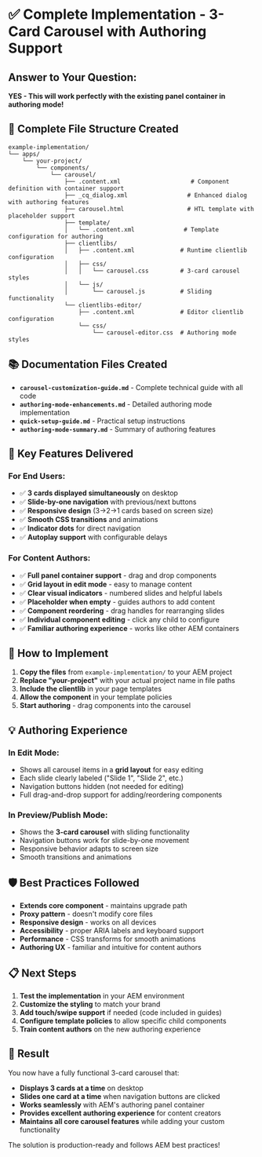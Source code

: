 # ✅ Complete Implementation - 3-Card Carousel with Authoring Support

## **Answer to Your Question:**
**YES - This will work perfectly with the existing panel container in authoring mode!**

## 📁 Complete File Structure Created

```
example-implementation/
└── apps/
    └── your-project/
        └── components/
            └── carousel/
                ├── .content.xml                    # Component definition with container support
                ├── _cq_dialog.xml                 # Enhanced dialog with authoring features
                ├── carousel.html                  # HTL template with placeholder support
                ├── template/
                │   └── .content.xml              # Template configuration for authoring
                ├── clientlibs/
                │   ├── .content.xml             # Runtime clientlib configuration
                │   ├── css/
                │   │   └── carousel.css         # 3-card carousel styles
                │   └── js/
                │       └── carousel.js          # Sliding functionality
                └── clientlibs-editor/
                    ├── .content.xml             # Editor clientlib configuration
                    └── css/
                        └── carousel-editor.css  # Authoring mode styles
```

## 📚 Documentation Files Created

- **`carousel-customization-guide.md`** - Complete technical guide with all code
- **`authoring-mode-enhancements.md`** - Detailed authoring mode implementation
- **`quick-setup-guide.md`** - Practical setup instructions
- **`authoring-mode-summary.md`** - Summary of authoring features

## 🎯 Key Features Delivered

### **For End Users:**
- ✅ **3 cards displayed simultaneously** on desktop
- ✅ **Slide-by-one navigation** with previous/next buttons
- ✅ **Responsive design** (3→2→1 cards based on screen size)
- ✅ **Smooth CSS transitions** and animations
- ✅ **Indicator dots** for direct navigation
- ✅ **Autoplay support** with configurable delays

### **For Content Authors:**
- ✅ **Full panel container support** - drag and drop components
- ✅ **Grid layout in edit mode** - easy to manage content
- ✅ **Clear visual indicators** - numbered slides and helpful labels
- ✅ **Placeholder when empty** - guides authors to add content
- ✅ **Component reordering** - drag handles for rearranging slides
- ✅ **Individual component editing** - click any child to configure
- ✅ **Familiar authoring experience** - works like other AEM containers

## 🚀 How to Implement

1. **Copy the files** from `example-implementation/` to your AEM project
2. **Replace "your-project"** with your actual project name in file paths
3. **Include the clientlib** in your page templates
4. **Allow the component** in your template policies
5. **Start authoring** - drag components into the carousel

## 💡 Authoring Experience

### **In Edit Mode:**
- Shows all carousel items in a **grid layout** for easy editing
- Each slide clearly labeled ("Slide 1", "Slide 2", etc.)
- Navigation buttons hidden (not needed for editing)
- Full drag-and-drop support for adding/reordering components

### **In Preview/Publish Mode:**
- Shows the **3-card carousel** with sliding functionality
- Navigation buttons work for slide-by-one movement
- Responsive behavior adapts to screen size
- Smooth transitions and animations

## 🛡️ Best Practices Followed

- **Extends core component** - maintains upgrade path
- **Proxy pattern** - doesn't modify core files
- **Responsive design** - works on all devices
- **Accessibility** - proper ARIA labels and keyboard support
- **Performance** - CSS transforms for smooth animations
- **Authoring UX** - familiar and intuitive for content authors

## 📋 Next Steps

1. **Test the implementation** in your AEM environment
2. **Customize the styling** to match your brand
3. **Add touch/swipe support** if needed (code included in guides)
4. **Configure template policies** to allow specific child components
5. **Train content authors** on the new authoring experience

## 🎉 Result

You now have a fully functional 3-card carousel that:
- **Displays 3 cards at a time** on desktop
- **Slides one card at a time** when navigation buttons are clicked
- **Works seamlessly** with AEM's authoring panel container
- **Provides excellent authoring experience** for content creators
- **Maintains all core carousel features** while adding your custom functionality

The solution is production-ready and follows AEM best practices!